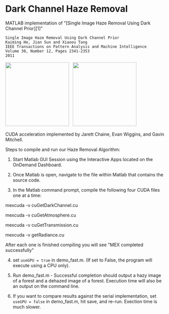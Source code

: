Dark Channel Haze Removal
=========================

MATLAB implementation of "[Single Image Haze Removal Using Dark Channel Prior][1]"

	Single Image Haze Removal Using Dark Channel Prior
	Kaiming He, Jian Sun and Xiaoou Tang
	IEEE Transactions on Pattern Analysis and Machine Intelligence
	Volume 30, Number 12, Pages 2341-2353
	2011

<img src="https://raw.githubusercontent.com/sjtrny/Dark-Channel-Haze-Removal/master/forest.jpg" width="200px"/>
&nbsp;
<img src="https://raw.githubusercontent.com/sjtrny/Dark-Channel-Haze-Removal/master/forest_recovered.jpg" width="200px"/>


CUDA acceleration implemented by Jarett Chaine, Evan Wiggins, and Gavin Mitchell.

Steps to compile and run our Haze Removal Algorithm:

1. Start Matlab GUI Session using the Interactive Apps located on the OnDemand Dashboard.

2. Once Matlab is open, navigate to the file within Matlab that contains the source code.

3. In the Matlab command prompt, compile the following four CUDA files one at a time:


mexcuda -v cuGetDarkChannel.cu

mexcuda -v cuGetAtmosphere.cu

mexcuda -v cuGetTransmission.cu

mexcuda -v getRadiance.cu

After each one is finished compiling you will see "MEX completed successfully"

4. set `useGPU = true` in demo_fast.m. (If set to False, the program will execute using a CPU only).

5. Run demo_fast.m - Successful completion should output a hazy image of a forest and a dehazed image of a forest. Execution time will also be an output on the command line.

6. If you want to compare results against the serial implementation, set `useGPU = false` in demo_fast.m, hit save, and re-run. Exection time is much slower.


